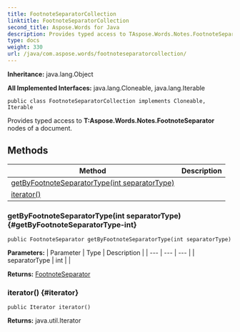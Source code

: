 ```yaml
---
title: FootnoteSeparatorCollection
linktitle: FootnoteSeparatorCollection
second_title: Aspose.Words for Java
description: Provides typed access to TAspose.Words.Notes.FootnoteSeparator nodes of a document in Java.
type: docs
weight: 330
url: /java/com.aspose.words/footnoteseparatorcollection/
---
```


**Inheritance:**
java.lang.Object

**All Implemented Interfaces:**
java.lang.Cloneable, java.lang.Iterable
```
public class FootnoteSeparatorCollection implements Cloneable, Iterable
```

Provides typed access to **T:Aspose.Words.Notes.FootnoteSeparator** nodes of a document.
## Methods

| Method | Description |
| --- | --- |
| [getByFootnoteSeparatorType(int separatorType)](#getByFootnoteSeparatorType-int) |  |
| [iterator()](#iterator) |  |
### getByFootnoteSeparatorType(int separatorType) {#getByFootnoteSeparatorType-int}
```
public FootnoteSeparator getByFootnoteSeparatorType(int separatorType)
```




**Parameters:**
| Parameter | Type | Description |
| --- | --- | --- |
| separatorType | int |  |

**Returns:**
[FootnoteSeparator](../../com.aspose.words/footnoteseparator/)
### iterator() {#iterator}
```
public Iterator iterator()
```




**Returns:**
java.util.Iterator
